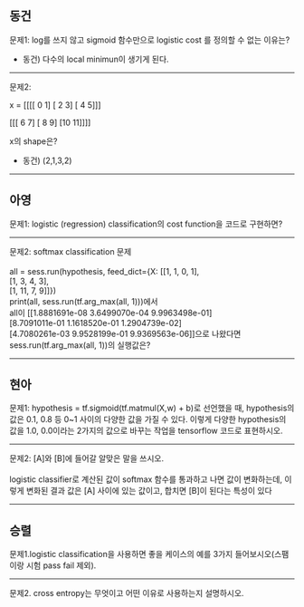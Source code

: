 ## 동건
문제1: log를 쓰지 않고 sigmoid 함수만으로 logistic cost 를 정의할 수 없는 이유는?

- 동건) 다수의 local minimun이 생기게 된다.

---
문제2:

x = 
[[[[ 0  1]
   [ 2  3]
   [ 4  5]]]


 [[[ 6  7]
   [ 8  9]
   [10 11]]]]
   
 x의 shape은?

- 동건) (2,1,3,2)
---

## 아영
문제1: logistic (regression) classification의 cost function을 코드로 구현하면? 

---
문제2: softmax classification 문제\
\
all = sess.run(hypothesis, feed_dict={X: [[1, 1, 0, 1], \
                                         [1, 3, 4, 3], \
                                         [1, 11, 7, 9]]}) \
    print(all, sess.run(tf.arg_max(all, 1)))에서 \
    all이 [[1.8881691e-08   3.6499070e-04   9.9963498e-01] \
 [8.7091011e-01   1.1618520e-01   1.2904739e-02] \
 [4.7080261e-03   9.9528199e-01   9.9369563e-06]]으로 나왔다면 \
 sess.run(tf.arg_max(all, 1))의 실행값은?
     
---

## 현아
문제1: hypothesis = tf.sigmoid(tf.matmul(X,w) + b)로 선언했을 때, hypothesis의 값은 0.1, 0.8 등 0~1 사이의 다양한 값을 가질 수 있다.
이렇게 다양한 hypothesis의 값을 1.0, 0.0이라는 2가지의 값으로 바꾸는 작업을 tensorflow 코드로 표현하시오. 

---
문제2: [A]와 [B]에 들어갈 알맞은 말을 쓰시오.\
\
logistic classifier로 계산된 값이 softmax 함수를 통과하고 나면 값이 변화하는데, 이렇게 변화된 결과 값은 [A] 사이에 있는 값이고, 합치면 [B]이 된다는 특성이 있다

---
## 승렬
문제1.logistic classification을 사용하면 좋을 케이스의 예를 3가지 들어보시오(스팸이랑 시험 pass fail 제외).

---
문제2. cross entropy는 무엇이고 어떤 이유로 사용하는지 설명하시오.
